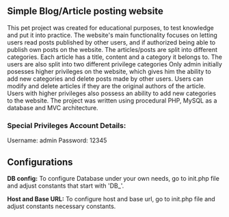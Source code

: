 ## Simple Blog/Article posting website

This pet project was created for educational purposes, to test knowledge and put it into practice.
The website's main functionality focuses on letting users read posts published by other users, and if authorized
being able to publish own posts on the website. The articles/posts are split into different categories.
Each article has a title, content and a category it belongs to. The users are also split into two different privilege categories
Only admin initially posesses higher privileges on the website, which gives him the ability to add new categories and delete
posts made by other users. Users can modify and delete articles if they are the original authors of the article. Users with higher privileges
also possess an ability to add new categories to the website. The project was written using procedural PHP, MySQL as a database and MVC architecture.

### Special Privileges Account Details:
Username: admin
Password: 12345

## Configurations

**DB config:**
To configure Database under your own needs, go to init.php file and adjust constants that start with 'DB_'.

**Host and Base URL:**
To configure host and base url, go to init.php file and adjust constants necessary constants.
